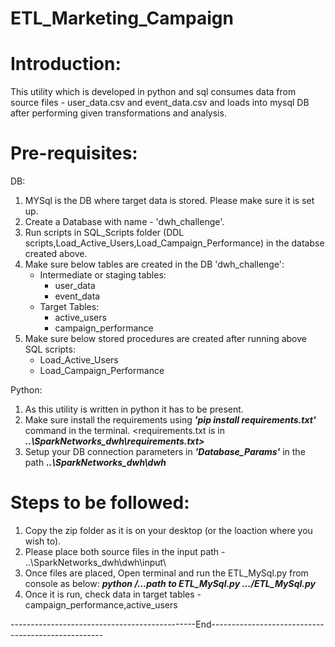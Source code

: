# ETL_Marketing_Campaign

# Introduction:

This utility which is developed in python and sql  consumes data from source files - user_data.csv and event_data.csv and loads into mysql DB after performing given transformations and analysis.

# Pre-requisites:

DB:
1. MYSql is the DB where target data is stored. Please make sure it is set up.
2. Create a Database with  name - 'dwh_challenge'.
3. Run  scripts in SQL_Scripts folder (DDL scripts,Load_Active_Users,Load_Campaign_Performance) in the databse created above.
4. Make sure below tables are created in the DB 'dwh_challenge':
     * Intermediate or staging tables:
        * user_data
        * event_data
     * Target Tables:
        * active_users
        * campaign_performance
5. Make sure below stored procedures are created after running above SQL scripts:
     * Load_Active_Users
     * Load_Campaign_Performance


Python:
1. As this utility is written in python it has to be present.
2. Make sure install the requirements using ***'pip install requirements.txt'*** command in the terminal. <requirements.txt is in ***..\SparkNetworks_dwh\requirements.txt>***
3. Setup your DB connection parameters in ***'Database_Params'*** in the path ***..\SparkNetworks_dwh\dwh***



# Steps to be followed:
1. Copy the zip folder as it is on your desktop (or the loaction where you wish to).
2. Please place both source files in the input path - ..\SparkNetworks_dwh\dwh\input\
3. Once files are placed, Open terminal and run the ETL_MySql.py from console as below:
   ***python  /...path to ETL_MySql.py .../ETL_MySql.py***
4. Once it is run, check data in target tables - campaign_performance,active_users

----------------------------------------------End---------------------------------------------------
